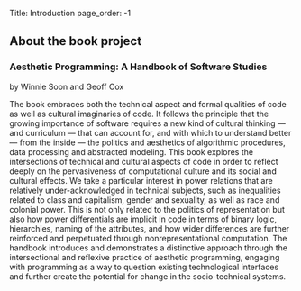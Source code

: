 Title: Introduction
page_order: -1

## About the book project

### Aesthetic Programming: A Handbook of Software Studies

by Winnie Soon and Geoff Cox

The book embraces both the technical aspect and formal qualities of code as well as cultural imaginaries of code. It follows the principle that the growing importance of software requires a new kind of cultural thinking — and curriculum — that can account for, and with which to understand better — from the inside — the politics and aesthetics of algorithmic procedures, data processing and abstracted modeling. This book explores the intersections of technical and cultural aspects of code in order to reflect deeply on the pervasiveness of computational culture and its social and cultural effects. We take a particular interest in power relations that are relatively under-acknowledged in technical subjects, such as inequalities related to class and capitalism, gender and sexuality, as well as race and colonial power. This is not only related to the politics of representation but also how power differentials are implicit in code in terms of binary logic, hierarchies, naming of the attributes, and how wider differences are further reinforced and perpetuated through nonrepresentational computation. The handbook introduces and demonstrates a distinctive approach through the intersectional and reflexive practice of aesthetic programming, engaging with programming as a way to question existing technological interfaces and further create the potential for change in the socio-technical systems.
